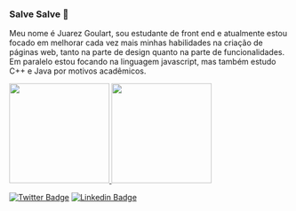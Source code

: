 ### Salve Salve 👋

<p>Meu nome é Juarez Goulart, sou estudante de front end e atualmente estou focado em melhorar cada vez mais minhas habilidades na criação de páginas web, tanto na parte de design quanto na parte de funcionalidades. Em paralelo estou focando na linguagem javascript, mas também estudo C++ e Java por motivos acadêmicos.</p>

<a href="https://github.com/Goulart12">
  <img height="180em" src="https://github-readme-stats-eight-theta.vercel.app/api?username=Goulart12&show_icons=true&theme=dracula&include_all_commits=true&count_private=true"/>
  <img width="180em" src="https://github-readme-stats-eight-theta.vercel.app/api/top-langs/?username=Goulart12&layout=compact&langs_count=8&theme=dracula"/>

[![Twitter Badge](https://img.shields.io/badge/-Twitter-1ca0f1?style=flat-square&labelColor=1ca0f1&logo=twitter&logoColor=white&link=https://twitter.com/Goulart_1212)](https://twitter.com/Goulart_1212)
[![Linkedin Badge](https://img.shields.io/badge/-LinkedIn-blue?style=flat-square&logo=Linkedin&logoColor=white&link=https://www.linkedin.com/in/juarez-goulart-b05393178/)](https://www.linkedin.com/in/juarez-goulart-b05393178/)


